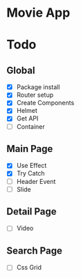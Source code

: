 # Movie App

# Todo

## Global

- [x] Package install
- [x] Router setup
- [x] Create Components
- [x] Helmet
- [x] Get API
- [ ] Container

## Main Page

- [x] Use Effect
- [x] Try Catch
- [ ] Header Event
- [ ] Slide

## Detail Page

- [ ] Video

## Search Page

- [ ] Css Grid
